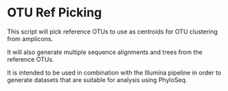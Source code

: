 # OTU Ref Picking

This script will pick reference OTUs to use as centroids for OTU clustering from amplicons.

It will also generate multiple sequence alignments and trees from the reference OTUs.

It is intended to be used in combination with the Illumina pipeline in order to generate
datasets that are suitable for analysis using PhyloSeq.

